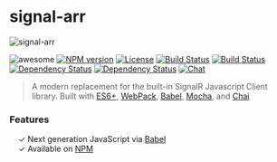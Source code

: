 # signal-arr

![signal-arr](https://cdn.rawgit.com/RoviSys/signal-arr/master/docs/signal-arr.svg)

![awesome](https://img.shields.io/badge/Awesome-Yes-brightgreen.svg?style=flat-square)
[![NPM version](http://img.shields.io/npm/v/signal-arr.svg?style=flat-square)](http://npmjs.org/signal-arr)
[![License](http://img.shields.io/github/license/RoviSys/signal-arr.svg?style=flat-square)](https://github.com/RoviSys/signal-arr/blob/master/LICENSE.txt)
[![Build Status](http://img.shields.io/travis/RoviSys/signal-arr/master.svg?style=flat-square)](https://travis-ci.org/RoviSys/signal-arr)
[![Build Status](http://img.shields.io/coveralls/RoviSys/signal-arr/master.svg?style=flat-square)](https://coveralls.io/github/RoviSys/signal-arr)
[![Dependency Status](http://img.shields.io/david/RoviSys/signal-arr.svg?style=flat-square)](https://david-dm.org/RoviSys/signal-arr#info=dependencies)
[![Dependency Status](http://img.shields.io/david/dev/RoviSys/signal-arr.svg?style=flat-square)](https://david-dm.org/RoviSys/signal-arr#info=devDependencies)
[![Chat](http://img.shields.io/badge/chat_room-%23signal--arr-blue.svg?style=flat-square)](https://gitter.im/RoviSys/signal-arr)

> A modern replacement for the built-in SignalR Javascript Client library. Built with  [ES6+](http://babeljs.io/docs/learn-es2015/),
> [WebPack](http://webpack.github.io), [Babel](http://babeljs.io/), [Mocha](http://mochajs.org/), and [Chai](http://chaijs.com/)

### Features

&nbsp; &nbsp; ✓ Next generation JavaScript via [Babel](http://babeljs.io/)<br>
&nbsp; &nbsp; ✓ Available on [NPM](https://www.npmjs.com/)<br>
